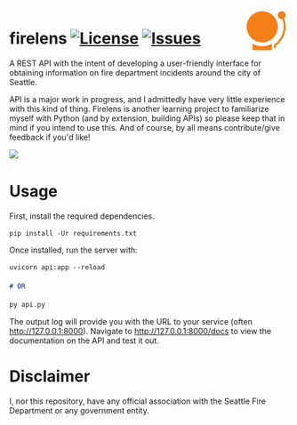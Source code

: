 <img src="assets/icon_full.png" align="right" height="84" />

# firelens [![License](https://img.shields.io/github/license/the-sink/firelens)](https://github.com/the-sink/firelens/blob/main/LICENSE) [![Issues](https://img.shields.io/github/issues/the-sink/firelens)](https://github.com/the-sink/firelens/issues)

A REST API with the intent of developing a user-friendly interface for obtaining information on fire department incidents around the city of Seattle.

API is a major work in progress, and I admittedly have very little experience with this kind of thing. Firelens is another learning project to familiarize myself with Python (and by extension, building APIs) so please keep that in mind if you intend to use this. And of course, by all means contribute/give feedback if you'd like!


![](https://i.imgur.com/g4ci3nF.png)

# Usage

First, install the required dependencies.
```
pip install -Ur requirements.txt
```

Once installed, run the server with:
```md
uvicorn api:app --reload

# OR

py api.py
```

The output log will provide you with the URL to your service (often http://127.0.0.1:8000). Navigate to http://127.0.0.1:8000/docs to view the documentation on the API and test it out.

# Disclaimer

I, nor this repository, have any official association with the Seattle Fire Department or any government entity.

